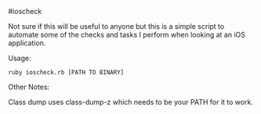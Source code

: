 #ioscheck

Not sure if this will be useful to anyone but this is a simple script to automate some of the checks and tasks I perform when looking at an iOS application.

Usage:

`ruby ioscheck.rb [PATH TO BINARY]`

Other Notes:

Class dump uses class-dump-z which needs to be your PATH for it to work.
